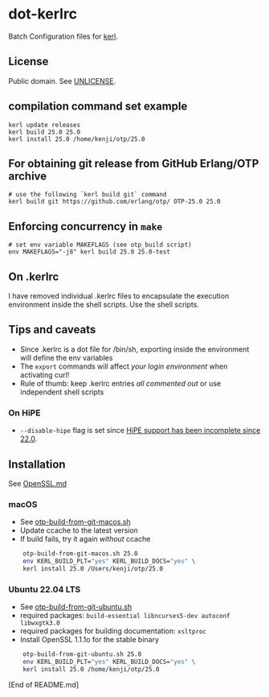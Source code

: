 # dot-kerlrc

Batch Configuration files for [kerl](https://github.com/kerl/kerl/).

## License

Public domain. See [UNLICENSE](UNLICENSE).

## compilation command set example

    kerl update releases
    kerl build 25.0 25.0
    kerl install 25.0 /home/kenji/otp/25.0

## For obtaining git release from GitHub Erlang/OTP archive

    # use the following `kerl build git` command
    kerl build git https://github.com/erlang/otp/ OTP-25.0 25.0

## Enforcing concurrency in `make`

    # set env variable MAKEFLAGS (see otp_build script)
    env MAKEFLAGS="-j8" kerl build 25.0 25.0-test

## On .kerlrc

I have removed individual .kerlrc files to encapsulate the execution environment inside the shell scripts. Use the shell scripts.

## Tips and caveats

* Since .kerlrc is a dot file for /bin/sh, exporting inside the environment will define the env variables
* The `export` commands will affect *your login environment* when activating curl!
* Rule of thumb: keep .kerlrc entries *all commented out* or use independent shell scripts

### On HiPE

* `--disable-hipe` flag is set since [HiPE support has been incomplete since 22.0](http://erlang.2086793.n4.nabble.com/HiPE-in-OTP-22-td4725613.html).

## Installation

See [OpenSSL.md](OpenSSL.md)

### macOS

* See [otp-build-from-git-macos.sh](otp-build-from-git-macos.sh)
* Update ccache to the latest version
* If build fails, try it again *without* ccache

```sh
    otp-build-from-git-macos.sh 25.0
    env KERL_BUILD_PLT="yes" KERL_BUILD_DOCS="yes" \
	kerl install 25.0 /Users/kenji/otp/25.0
```

### Ubuntu 22.04 LTS

* See [otp-build-from-git-ubuntu.sh](otp-build-from-git-ubuntu.sh)
* required packages: `build-essential libncurses5-dev autoconf libwxgtk3.0`
* required packages for building documentation: `xsltproc`
* Install OpenSSL 1.1.1o for the stable binary

```sh
    otp-build-from-git-ubuntu.sh 25.0
    env KERL_BUILD_PLT="yes" KERL_BUILD_DOCS="yes" \
	kerl install 25.0 /home/kenji/otp/25.0
```

[End of README.md]
